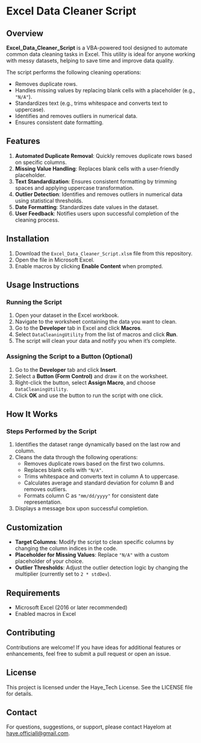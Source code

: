 # Excel Data Cleaner Script

## Overview
**Excel_Data_Cleaner_Script** is a VBA-powered tool designed to automate common data cleaning tasks in Excel. This utility is ideal for anyone working with messy datasets, helping to save time and improve data quality.

The script performs the following cleaning operations:
- Removes duplicate rows.
- Handles missing values by replacing blank cells with a placeholder (e.g., `"N/A"`).
- Standardizes text (e.g., trims whitespace and converts text to uppercase).
- Identifies and removes outliers in numerical data.
- Ensures consistent date formatting.

## Features
1. **Automated Duplicate Removal**: Quickly removes duplicate rows based on specific columns.
2. **Missing Value Handling**: Replaces blank cells with a user-friendly placeholder.
3. **Text Standardization**: Ensures consistent formatting by trimming spaces and applying uppercase transformation.
4. **Outlier Detection**: Identifies and removes outliers in numerical data using statistical thresholds.
5. **Date Formatting**: Standardizes date values in the dataset.
6. **User Feedback**: Notifies users upon successful completion of the cleaning process.

## Installation
1. Download the `Excel_Data_Cleaner_Script.xlsm` file from this repository.
2. Open the file in Microsoft Excel.
3. Enable macros by clicking **Enable Content** when prompted.

## Usage Instructions
### Running the Script
1. Open your dataset in the Excel workbook.
2. Navigate to the worksheet containing the data you want to clean.
3. Go to the **Developer** tab in Excel and click **Macros**.
4. Select `DataCleaningUtility` from the list of macros and click **Run**.
5. The script will clean your data and notify you when it’s complete.

### Assigning the Script to a Button (Optional)
1. Go to the **Developer** tab and click **Insert**.
2. Select a **Button (Form Control)** and draw it on the worksheet.
3. Right-click the button, select **Assign Macro**, and choose `DataCleaningUtility`.
4. Click **OK** and use the button to run the script with one click.

## How It Works
### Steps Performed by the Script
1. Identifies the dataset range dynamically based on the last row and column.
2. Cleans the data through the following operations:
   - Removes duplicate rows based on the first two columns.
   - Replaces blank cells with `"N/A"`.
   - Trims whitespace and converts text in column A to uppercase.
   - Calculates average and standard deviation for column B and removes outliers.
   - Formats column C as `"mm/dd/yyyy"` for consistent date representation.
3. Displays a message box upon successful completion.

## Customization
- **Target Columns**: Modify the script to clean specific columns by changing the column indices in the code.
- **Placeholder for Missing Values**: Replace `"N/A"` with a custom placeholder of your choice.
- **Outlier Thresholds**: Adjust the outlier detection logic by changing the multiplier (currently set to `2 * stdDev`).

## Requirements
- Microsoft Excel (2016 or later recommended)
- Enabled macros in Excel

## Contributing
Contributions are welcome! If you have ideas for additional features or enhancements, feel free to submit a pull request or open an issue.

## License
This project is licensed under the Haye_Tech License. See the LICENSE file for details.

## Contact
For questions, suggestions, or support, please contact Hayelom at haye.officiall@gmail.com.

